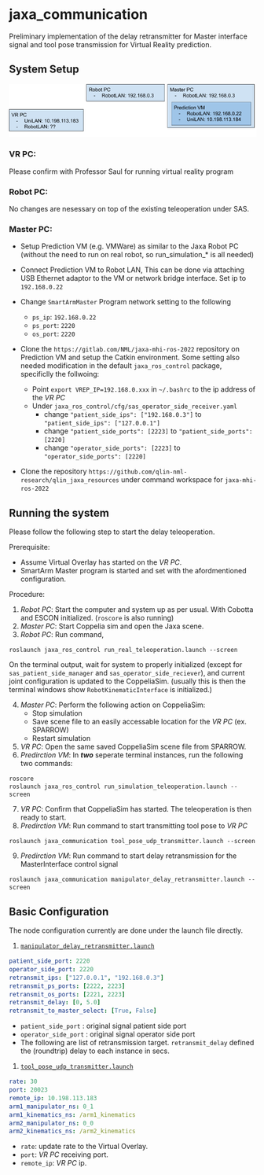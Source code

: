 # jaxa_communication
Preliminary implementation of the delay retransmitter for Master interface signal and tool pose transmission for Virtual Reality prediction.


## System Setup

![System Setup](../docs/images/delay_teleop_framework.png)

### VR PC: 
Please confirm with Professor Saul for running virtual reality program

### Robot PC: 
No changes are nesessary on top of the existing teleoperation under SAS.

### Master PC:

- Setup Prediction VM (e.g. VMWare) as similar to the Jaxa Robot PC (without the need to run on real robot, so run_simulation_* is all needed)
- Connect Prediction VM to Robot LAN, This can be done via attaching USB Ethernet adaptor to the VM or network bridge interface. Set ip to `192.168.0.22`
- Change `SmartArmMaster` Program network setting to the following
  - `ps_ip`: `192.168.0.22`
  - `ps_port`: `2220`
  - `os_port`: `2220`
- Clone the `https://gitlab.com/NML/jaxa-mhi-ros-2022` repository on Prediction VM and setup the Catkin environment. Some setting also needed modification in the default `jaxa_ros_control` package, specificlly the follwoing:
  - Point `export VREP_IP=192.168.0.xxx` in `~/.bashrc` to the ip address of the *VR PC*
  - Under `jaxa_ros_control/cfg/sas_operator_side_receiver.yaml`
    - change `"patient_side_ips": ["192.168.0.3"]` to `"patient_side_ips": ["127.0.0.1"]`
    - change `"patient_side_ports": [2223]` to `"patient_side_ports": [2220]`
    - change `"operator_side_ports": [2223]` to `"operator_side_ports": [2220]`

- Clone the repository `https://github.com/qlin-nml-research/qlin_jaxa_resources` under command workspace for `jaxa-mhi-ros-2022`


## Running the system

Please follow the following step to start the delay teleoperation.

Prerequisite: 
- Assume Virtual Overlay has started on the *VR PC*.
- SmartArm Master program is started and set with the afordmentioned configuration.

Procedure:
1. *Robot PC*: Start the computer and system up as per usual. With Cobotta and ESCON initialized. (`roscore` is also running)
2. *Master PC*: Start Coppelia sim and open the Jaxa scene.
3. *Robot PC*: Run command,
```shell
roslaunch jaxa_ros_control run_real_teleoperation.launch --screen
```
On the terminal output, wait for system to properly initialized (except for `sas_patient_side_manager` and `sas_operator_side_reciever`), and current joint configuration is updated to the CoppeliaSim. (usually this is then the terminal windows show `RobotKinematicInterface` is initialized.)

4. *Master PC*: Perform the following action on CoppeliaSim:
   - Stop simulation
   - Save scene file to an easily accessable location for the *VR PC* (ex. SPARROW)
   - Restart simulation
5. *VR PC*: Open the same saved CoppeliaSim scene file from SPARROW.
6. *Predirction VM*: In ***two*** seperate terminal instances, run the following two commands:

```shell
roscore
roslaunch jaxa_ros_control run_simulation_teleoperation.launch --screen
```

7. *VR PC*: Confirm that CoppeliaSim has started. The teleoperation is then ready to start.
8. *Predirction VM*: Run command to start transmitting tool pose to *VR PC*

```shell
roslaunch jaxa_communication tool_pose_udp_transmitter.launch --screen
```

9. *Predirction VM*: Run command to start delay retransmission for the MasterInterface control signal

```shell
roslaunch jaxa_communication manipulator_delay_retransmitter.launch --screen
```



## Basic Configuration

The node configuration currently are done under the launch file directly.

1. [`manipulator_delay_retransmitter.launch`](launch/not_used/manipulator_delay_retransmitter.launch) 

```yaml
patient_side_port: 2220
operator_side_port: 2220
retransmit_ips: ["127.0.0.1", "192.168.0.3"]
retransmit_ps_ports: [2222, 2223]
retransmit_os_ports: [2221, 2223]
retransmit_delay: [0, 5.0]
retransmit_to_master_select: [True, False]
```

- `patient_side_port` : original signal patient side port
- `operator_side_port` : original signal operator side port
- The following are list of retransmission target. `retransmit_delay` defined the (roundtrip) delay to each instance in secs.

1. [`tool_pose_udp_transmitter.launch`](launch/tool_pose_udp_transmitter.launch)

```yaml
rate: 30
port: 20023
remote_ip: 10.198.113.183
arm1_manipulator_ns: 0_1
arm1_kinematics_ns: /arm1_kinematics
arm2_manipulator_ns: 0_0
arm2_kinematics_ns: /arm2_kinematics
```

- `rate`: update rate to the Virtual Overlay.
- `port`: *VR PC* receiving port.
- `remote_ip`: *VR PC* ip.


